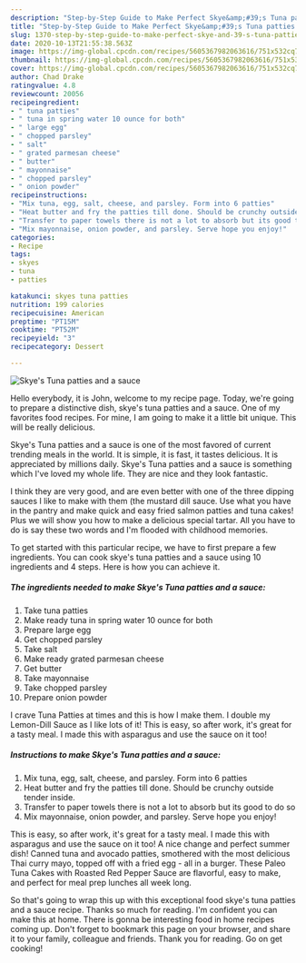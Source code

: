 ```yaml
---
description: "Step-by-Step Guide to Make Perfect Skye&amp;#39;s Tuna patties and a sauce"
title: "Step-by-Step Guide to Make Perfect Skye&amp;#39;s Tuna patties and a sauce"
slug: 1370-step-by-step-guide-to-make-perfect-skye-and-39-s-tuna-patties-and-a-sauce
date: 2020-10-13T21:55:38.563Z
image: https://img-global.cpcdn.com/recipes/5605367982063616/751x532cq70/skyes-tuna-patties-and-a-sauce-recipe-main-photo.jpg
thumbnail: https://img-global.cpcdn.com/recipes/5605367982063616/751x532cq70/skyes-tuna-patties-and-a-sauce-recipe-main-photo.jpg
cover: https://img-global.cpcdn.com/recipes/5605367982063616/751x532cq70/skyes-tuna-patties-and-a-sauce-recipe-main-photo.jpg
author: Chad Drake
ratingvalue: 4.8
reviewcount: 20056
recipeingredient:
- " tuna patties"
- " tuna in spring water 10 ounce for both"
- " large egg"
- " chopped parsley"
- " salt"
- " grated parmesan cheese"
- " butter"
- " mayonnaise"
- " chopped parsley"
- " onion powder"
recipeinstructions:
- "Mix tuna, egg, salt, cheese, and parsley. Form into 6 patties"
- "Heat butter and fry the patties till done. Should be crunchy outside tender inside."
- "Transfer to paper towels there is not a lot to absorb but its good to do so"
- "Mix mayonnaise, onion powder, and parsley. Serve hope you enjoy!"
categories:
- Recipe
tags:
- skyes
- tuna
- patties

katakunci: skyes tuna patties 
nutrition: 199 calories
recipecuisine: American
preptime: "PT15M"
cooktime: "PT52M"
recipeyield: "3"
recipecategory: Dessert

---
```



![Skye&#39;s Tuna patties and a sauce](https://img-global.cpcdn.com/recipes/5605367982063616/751x532cq70/skyes-tuna-patties-and-a-sauce-recipe-main-photo.jpg)

Hello everybody, it is John, welcome to my recipe page. Today, we're going to prepare a distinctive dish, skye&#39;s tuna patties and a sauce. One of my favorites food recipes. For mine, I am going to make it a little bit unique. This will be really delicious.

Skye&#39;s Tuna patties and a sauce is one of the most favored of current trending meals in the world. It is simple, it is fast, it tastes delicious. It is appreciated by millions daily. Skye&#39;s Tuna patties and a sauce is something which I've loved my whole life. They are nice and they look fantastic.

I think they are very good, and are even better with one of the three dipping sauces I like to make with them (the mustard dill sauce. Use what you have in the pantry and make quick and easy fried salmon patties and tuna cakes! Plus we will show you how to make a delicious special tartar. All you have to do is say these two words and I&#39;m flooded with childhood memories.


To get started with this particular recipe, we have to first prepare a few ingredients. You can cook skye&#39;s tuna patties and a sauce using 10 ingredients and 4 steps. Here is how you can achieve it.

<!--inarticleads1-->

##### The ingredients needed to make Skye&#39;s Tuna patties and a sauce:

1. Take  tuna patties
1. Make ready  tuna in spring water 10 ounce for both
1. Prepare  large egg
1. Get  chopped parsley
1. Take  salt
1. Make ready  grated parmesan cheese
1. Get  butter
1. Take  mayonnaise
1. Take  chopped parsley
1. Prepare  onion powder


I crave Tuna Patties at times and this is how I make them. I double my Lemon-Dill Sauce as I like lots of it! This is easy, so after work, it&#39;s great for a tasty meal. I made this with asparagus and use the sauce on it too! 

<!--inarticleads2-->

##### Instructions to make Skye&#39;s Tuna patties and a sauce:

1. Mix tuna, egg, salt, cheese, and parsley. Form into 6 patties
1. Heat butter and fry the patties till done. Should be crunchy outside tender inside.
1. Transfer to paper towels there is not a lot to absorb but its good to do so
1. Mix mayonnaise, onion powder, and parsley. Serve hope you enjoy!


This is easy, so after work, it&#39;s great for a tasty meal. I made this with asparagus and use the sauce on it too! A nice change and perfect summer dish! Canned tuna and avocado patties, smothered with the most delicious Thai curry mayo, topped off with a fried egg - all in a burger. These Paleo Tuna Cakes with Roasted Red Pepper Sauce are flavorful, easy to make, and perfect for meal prep lunches all week long. 

So that's going to wrap this up with this exceptional food skye&#39;s tuna patties and a sauce recipe. Thanks so much for reading. I'm confident you can make this at home. There is gonna be interesting food in home recipes coming up. Don't forget to bookmark this page on your browser, and share it to your family, colleague and friends. Thank you for reading. Go on get cooking!
